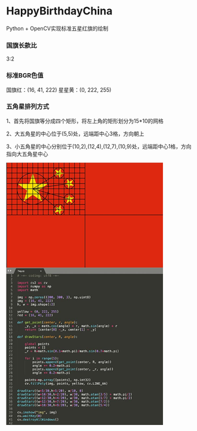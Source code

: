 # HappyBirthdayChina

Python + OpenCV实现标准五星红旗的绘制

### 国旗长款比

3:2


### 标准BGR色值

国旗红：(16, 41, 222)
星星黄：(0, 222, 255)

### 五角星排列方式

1、首先将国旗等分成四个矩形，将左上角的矩形划分为15\*10的网格

2、大五角星的中心位于(5,5)处，远端距中心3格，方向朝上

3、小五角星的中心分别位于(10,2),(12,4),(12,7),(10,9)处，远端距中心1格，方向指向大五角星中心



<img src="./flag.jpg" style="zoom:70%" />
